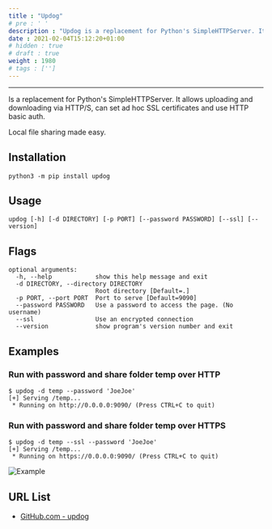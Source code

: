 ```yaml
---
title : "Updog"
# pre : ' '
description : "Updog is a replacement for Python's SimpleHTTPServer. It allows uploading and downloading via HTTP/S, can set ad hoc SSL certificates and use HTTP basic auth."
date : 2021-02-04T15:12:20+01:00
# hidden : true
# draft : true
weight : 1980
# tags : ['']
---
```


---

Is a replacement for Python's SimpleHTTPServer. It allows uploading and downloading via HTTP/S, can set ad hoc SSL certificates and use HTTP basic auth.

Local file sharing made easy.

## Installation

```plain
python3 -m pip install updog
```

## Usage

```plain
updog [-h] [-d DIRECTORY] [-p PORT] [--password PASSWORD] [--ssl] [--version]
```

## Flags

```plain
optional arguments:
  -h, --help            show this help message and exit
  -d DIRECTORY, --directory DIRECTORY
                        Root directory [Default=.]
  -p PORT, --port PORT  Port to serve [Default=9090]
  --password PASSWORD   Use a password to access the page. (No username)
  --ssl                 Use an encrypted connection
  --version             show program's version number and exit
```

## Examples

### Run with password and share folder temp over HTTP

```plain
$ updog -d temp --password 'JoeJoe'
[+] Serving /temp...
 * Running on http://0.0.0.0:9090/ (Press CTRL+C to quit)
```

### Run with password and share folder temp over HTTPS

```plain
$ updog -d temp --ssl --password 'JoeJoe'
[+] Serving /temp...
 * Running on https://0.0.0.0:9090/ (Press CTRL+C to quit)
```

![Example](images/example.png)

## URL List

- [GitHub.com - updog](https://github.com/sc0tfree/updog)
